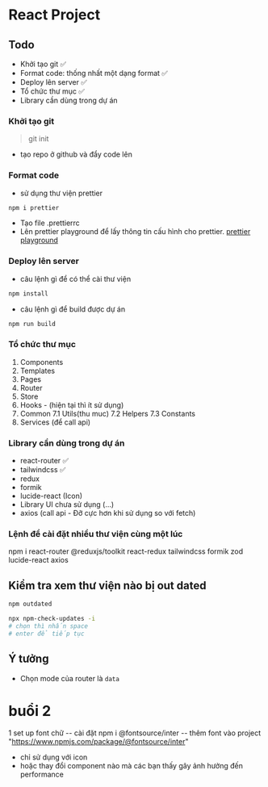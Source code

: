 # React Project

## Todo

- Khởi tạo git ✅
- Format code: thống nhất một dạng format ✅
- Deploy lên server ✅
- Tổ chức thư mục ✅
- Library cần dùng trong dự án

### Khởi tạo git
> git init
- tạo repo ở github và đẩy code lên

### Format code
- sử dụng thư viện prettier
```bash
npm i prettier
```
- Tạo file .prettierrc
- Lên prettier playground để lấy thông tin cấu hình cho prettier. [prettier playground](https://prettier.io/playground/)

### Deploy lên server
- câu lệnh gì để có thể cài thư viện

```bash
npm install
```

- câu lệnh gì để build được dự án

```bash
npm run build
```

### Tổ chức thư mục

1. Components
2. Templates
3. Pages
4. Router
5. Store
6. Hooks - (hiện tại thì ít sử dụng)
7. Common 
    7.1 Utils(thu muc)
    7.2 Helpers
    7.3 Constants
8. Services (để call api)

### Library cần dùng trong dự án

- react-router ✅
- tailwindcss ✅
- redux 
- formik
- lucide-react (Icon)
- Library UI chưa sử dụng (...)
- axios (call api - Đỡ cực hơn khi sử dụng so với fetch)

### Lệnh để cài đặt nhiều thư viện cùng một lúc 
npm i react-router @reduxjs/toolkit react-redux tailwindcss formik zod lucide-react axios

## Kiểm tra xem thư viện nào bị out dated
```bash
npm outdated
```
```bash
npx npm-check-updates -i
# chọn thì nhấn space
# enter để tiếp tục
```
## Ý tưởng

- Chọn mode của router là `data`

# buổi 2

1 set up font chữ 
-- cài đặt npm i @fontsource/inter
-- thêm font vào project "https://www.npmjs.com/package/@fontsource/inter"



<!--  React 'memo' -->


 - chỉ sử dụng  với icon
 - hoặc thay đổi component nào mà các bạn thấy gây ảnh hưởng  đến performance